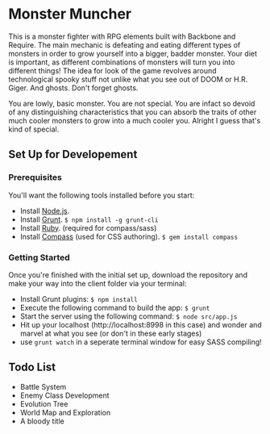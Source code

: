 # Monster Muncher 

This is a monster fighter with RPG elements built with Backbone and Require. The main mechanic is defeating and eating different types of monsters in order to grow yourself into a bigger, badder monster. Your diet is important, as different combinations of monsters will turn you into different things! The idea for look of the game revolves around technological spooky stuff not unlike what you see out of DOOM or H.R. Giger. And ghosts. Don't forget ghosts.

You are lowly, basic monster. You are not special. You are infact so devoid of any distinguishing characteristics that you can absorb the traits of other much cooler monsters to grow into a much cooler you. Alright I guess that's kind of special. 

## Set Up for Developement

### Prerequisites
You'll want the following tools installed before you start:

* Install [Node.js](http://nodejs.org/).
* Install [Grunt](https://github.com/gruntjs/grunt/wiki/Getting-started).
`$ npm install -g grunt-cli`
* Install [Ruby](http://rubyinstaller.org/downloads/). (required for compass/sass)
* Install [Compass](http://compass-style.org/install/) (used for CSS authoring).
`$ gem install compass`

### Getting Started
Once you're finished with the initial set up, download the repository and make your way into the client folder via your terminal:

* Install Grunt plugins:
`$ npm install`
* Execute the following command to build the app:
`$ grunt`
* Start the server using the following command:
`$ node src/app.js`
* Hit up your localhost (http://localhost:8998 in this case) and wonder and marvel at what you see (or don't in these early stages)
* use `grunt watch` in a seperate terminal window for easy SASS compiling!


## Todo List

* Battle System
* Enemy Class Development
* Evolution Tree
* World Map and Exploration
* A bloody title
